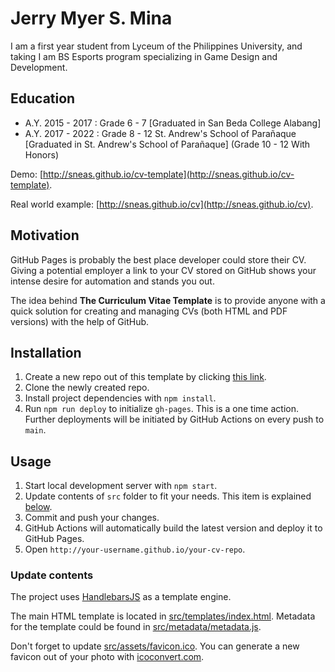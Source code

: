 # Jerry Myer S. Mina

I am a first year student from Lyceum of
the Philippines University, and taking I am
BS Esports program specializing in Game
Design and Development.


## Education

* A.Y. 2015 - 2017 :
Grade 6 - 7
[Graduated in San Beda College Alabang]
* A.Y. 2017 - 2022 :
Grade 8 - 12
St. Andrew's School of Parañaque 
[Graduated in St. Andrew's School of Parañaque]
(Grade 10 - 12 With Honors)


Demo: [http://sneas.github.io/cv-template](http://sneas.github.io/cv-template).

Real world example: [http://sneas.github.io/cv](http://sneas.github.io/cv).

## Motivation

GitHub Pages is probably the best place developer could store their CV. Giving a potential employer a link to your CV stored on GitHub shows your intense desire for automation and stands you out.

The idea behind **The Curriculum Vitae Template** is to provide anyone with a quick solution for creating and managing CVs (both HTML and PDF versions) with the help of GitHub.

## Installation

1. Create a new repo out of this template by clicking [this link](https://github.com/sneas/cv-template/generate).
1. Clone the newly created repo.
1. Install project dependencies with `npm install`.
1. Run `npm run deploy` to initialize `gh-pages`. This is a one time action. Further deployments will be initiated by GitHub Actions on every push to `main`.

## Usage

1. Start local development server with `npm start`.
1. Update contents of `src` folder to fit your needs. This item is explained [below](#update-contents).
1. Commit and push your changes.
1. GitHub Actions will automatically build the latest version and deploy it to GitHub Pages.
1. Open `http://your-username.github.io/your-cv-repo`.

### Update contents

The project uses [HandlebarsJS](https://github.com/wycats/handlebars.js/) as a template engine.

The main HTML template is located in [src/templates/index.html](src/templates/index.html). Metadata for the template could be found in [src/metadata/metadata.js](src/metadata/metadata.js).

Don't forget to update [src/assets/favicon.ico](src/assets/favicon.ico). You can generate a new favicon out of your photo with [icoconvert.com](http://icoconvert.com/).
